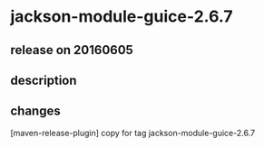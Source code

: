 # jackson-module-guice-2.6.7

## release on 20160605
## description
## changes
[maven-release-plugin] copy for tag jackson-module-guice-2.6.7

